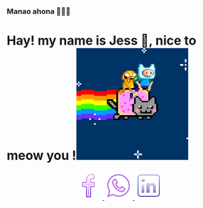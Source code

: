 ### Manao ahona 👋🇲🇬
# Hay! my name is Jess 👋, nice to meow you !<img src="4Jb.gif" width="50%"/>
<p align="center">
  <a href="https://www.facebook.com/profile.php?id=100041684590046">
      <img src="https://github.com/RandJess/RandJess/blob/684779309b829b48f361cecf151e6067ef03323a/icons8-facebook-f-64%20(1).png" alt="facebook">
  </a>
  <a href="">
      <img src="https://github.com/RandJess/RandJess/blob/e3c78e5b4f892095b65df91a35d1e5e1fc2fd2e7/icons8-whatsapp-64%20(1).png" alt="whatsapp">
  </a>
  <a href="https://www.linkedin.com/in/jessica-rand-15a488235/">
      <img src="https://github.com/RandJess/RandJess/blob/684779309b829b48f361cecf151e6067ef03323a/icons8-linkedin-64.png" alt="linkedin">
  </a>
</p>
